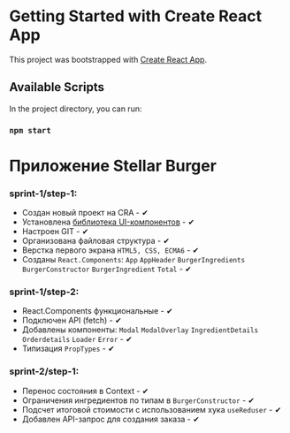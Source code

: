 # Getting Started with Create React App

This project was bootstrapped with [Create React App](https://github.com/facebook/create-react-app).

## Available Scripts

In the project directory, you can run:

### `npm start`

# Приложение Stellar Burger

### sprint-1/step-1:
* Создан новый проект на CRA - ✔
* Установлена [библиотека UI-компонентов](https://yandex-praktikum.github.io/react-developer-burger-ui-components/) - ✔
* Настроен GIT - ✔
* Организована файловая структура - ✔
* Верстка первого экрана  `HTML5, CSS, ECMA6` - ✔
*  Созданы `React.Components`: `App` `AppHeader` `BurgerIngredients` `BurgerConstructor` `BurgerIngredient` `Total` - ✔

### sprint-1/step-2:
* React.Components функциональные - ✔
* Подключен API (fetch) - ✔
*  Добавлены  компоненты: `Modal` `ModalOverlay` `IngredientDetails` `Orderdetails` `Loader` `Error` - ✔
* Типизация `PropTypes` - ✔

### sprint-2/step-1:
* Перенос состояния в Context - ✔
* Ограничения ингредиентов по типам в `BurgerConstructor` - ✔
* Подсчет итоговой стоимости с использованием хука `useReduser` - ✔
* Добавлен API-запрос для создания заказа - ✔
